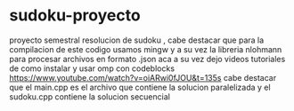 # sudoku-proyecto
proyecto semestral resolucion de sudoku , cabe destacar que para la compilacion de este codigo usamos mingw y a su vez la libreria nlohmann para procesar archivos en formato .json aca a su vez dejo videos tutoriales de como instalar y usar omp con codeblocks https://www.youtube.com/watch?v=oiARwi0fJOU&t=135s
 cabe destacar que el main.cpp es el archivo que contiene la solucion paralelizada y el sudoku.cpp contiene la solucion secuencial
 
